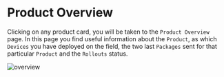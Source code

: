 # Product Overview

Clicking on any product card, you will be taken to the `Product Overview` page. In this page you find useful information about the `Product`, as which `Devices` you have deployed on the field, the two last `Packages` sent for that particular `Product` and the `Rollouts` status.

![overview](../../.gitbook/assets/overview.png)
